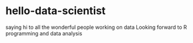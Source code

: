 # hello-data-scientist
saying hi to all the wonderful people working on data
Looking forward to R programming and data analysis 
